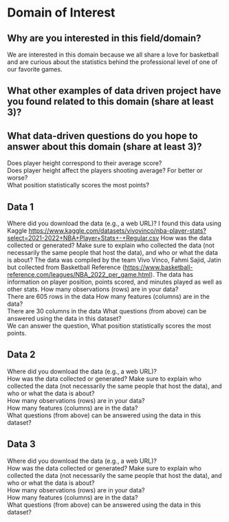 # Domain of Interest 

## Why are you interested in this field/domain?
We are interested in this domain because we all share a love for basketball and are curious
about the statistics behind the professional level of one of our favorite games.
## What other examples of data driven project have you found related to this domain (share at least 3)?

## What data-driven questions do you hope to answer about this domain (share at least 3)?
Does player height correspond to their average score?  
Does player height affect the players shooting average? For better or worse?  
What position statistically scores the most points?  


## Data 1
Where did you download the data (e.g., a web URL)?
I found this data using Kaggle https://www.kaggle.com/datasets/vivovinco/nba-player-stats?select=2021-2022+NBA+Player+Stats+-+Regular.csv
How was the data collected or generated? Make sure to explain who collected the data (not necessarily the same people that host the data), and who or what the data is about?  The data was compiled by the team Vivo Vinco, Fahmi Sajid, Jatin but collected from Basketball Reference (https://www.basketball-reference.com/leagues/NBA_2022_per_game.html). The data has information on player position, points scored, and minutes played as well as other stats.
How many observations (rows) are in your data?  
There are 605 rows in the data
How many features (columns) are in the data?  
There are 30 columns in the data
What questions (from above) can be answered using the data in this dataset?  
We can answer the question, What position statistically scores the most points.


## Data 2 
Where did you download the data (e.g., a web URL)?  
How was the data collected or generated? Make sure to explain who collected the data (not necessarily the same people that host the data), and who or what the data is about?  
How many observations (rows) are in your data?  
How many features (columns) are in the data?  
What questions (from above) can be answered using the data in this dataset?  


## Data 3
Where did you download the data (e.g., a web URL)?  
How was the data collected or generated? Make sure to explain who collected the data (not necessarily the same people that host the data), and who or what the data is about?  
How many observations (rows) are in your data?  
How many features (columns) are in the data?  
What questions (from above) can be answered using the data in this dataset?  
